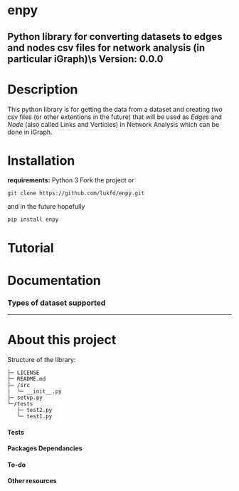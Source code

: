 # enpy

**Python library for converting datasets to edges and nodes csv files for network analysis (in particular iGraph)**\s
Version: 0.0.0
----

# Description

This python library is for getting the data from a dataset and creating two csv files (or other extentions in the future) that will be used as *Edges* and *Node* (also called Links and Verticies) in Network Analysis which can be done in iGraph. 

# Installation

**requirements:** Python 3
Fork the project or

`git clone https://github.com/lukfd/enpy.git`

and in the future hopefully

`pip install enpy`

# Tutorial

# Documentation

### Types of dataset supported


----
# About this project
Structure of the library:
```
├─ LICENSE
├─ README.md
├─ /src
|  └─ __init__.py
├─ setup.py
└─/tests
   ├─ test2.py
   └─ test1.py
```

#### Tests

#### Packages Dependancies

#### To-do

#### Other resources
